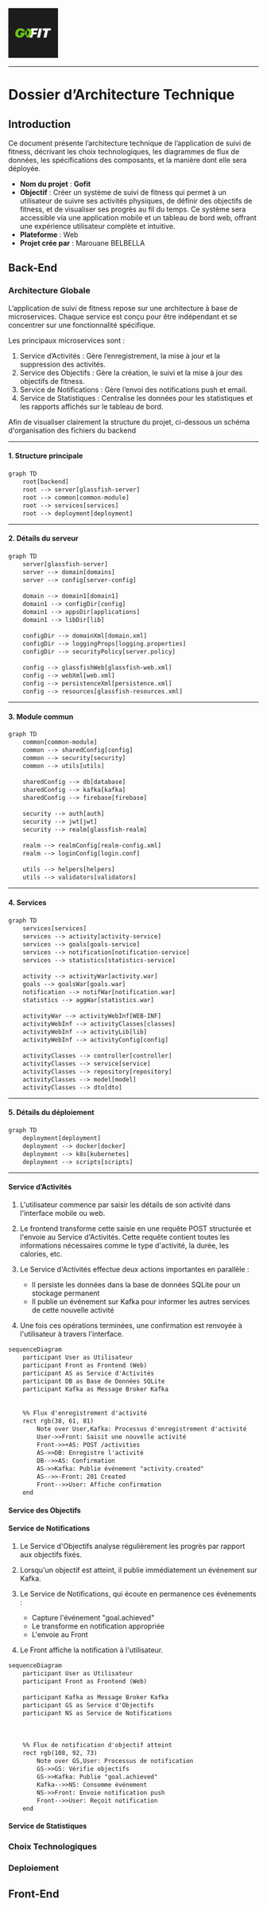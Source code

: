  <img src="img/logo.jpg" alt="Logo" width="100" height="100">

 -----
# Dossier d’Architecture Technique
## Introduction
Ce document présente l’architecture technique de l’application de suivi de fitness, décrivant les choix technologiques, les diagrammes de flux de données, les spécifications des composants, et la manière dont elle sera déployée.

- **Nom du projet** : **Gofit**
- **Objectif** :  Créer un système de suivi de fitness qui permet à un utilisateur de suivre ses activités physiques, de définir des objectifs de fitness, et de visualiser ses progrès au fil du temps. Ce système sera accessible via une application mobile et un tableau de bord web, offrant une expérience utilisateur complète et intuitive. 
- **Plateforme** : Web
- **Projet crée par** : Marouane BELBELLA

## Back-End
### Architecture Globale
L’application de suivi de fitness repose sur une architecture à base de microservices. Chaque service est conçu pour être indépendant et se concentrer sur une fonctionnalité spécifique.

Les principaux microservices sont :
1. Service d’Activités : Gère l’enregistrement, la mise à jour et la suppression des activités.
2. Service des Objectifs : Gère la création, le suivi et la mise à jour des objectifs de fitness.
3. Service de Notifications : Gère l’envoi des notifications push et email.
4. Service de Statistiques : Centralise les données pour les statistiques et les rapports affichés sur le tableau de bord.

Afin de visualiser clairement la structure du projet, ci-dessous un schéma d'organisation des fichiers du backend 

---

#### 1. **Structure principale**
```mermaid
graph TD
    root[backend]
    root --> server[glassfish-server]
    root --> common[common-module]
    root --> services[services]
    root --> deployment[deployment]
```

---

#### 2. **Détails du serveur**
```mermaid
graph TD
    server[glassfish-server]
    server --> domain[domains]
    server --> config[server-config]
    
    domain --> domain1[domain1]
    domain1 --> configDir[config]
    domain1 --> appsDir[applications]
    domain1 --> libDir[lib]
    
    configDir --> domainXml[domain.xml]
    configDir --> loggingProps[logging.properties]
    configDir --> securityPolicy[server.policy]
    
    config --> glassfishWeb[glassfish-web.xml]
    config --> webXml[web.xml]
    config --> persistenceXml[persistence.xml]
    config --> resources[glassfish-resources.xml]
```

---

#### 3. **Module commun**
```mermaid
graph TD
    common[common-module]
    common --> sharedConfig[config]
    common --> security[security]
    common --> utils[utils]
    
    sharedConfig --> db[database]
    sharedConfig --> kafka[kafka]
    sharedConfig --> firebase[firebase]
    
    security --> auth[auth]
    security --> jwt[jwt]
    security --> realm[glassfish-realm]
    
    realm --> realmConfig[realm-config.xml]
    realm --> loginConfig[login.conf]
    
    utils --> helpers[helpers]
    utils --> validators[validators]
```

---

#### 4. **Services**
```mermaid
graph TD
    services[services]
    services --> activity[activity-service]
    services --> goals[goals-service]
    services --> notification[notification-service]
    services --> statistics[statistics-service]
    
    activity --> activityWar[activity.war]
    goals --> goalsWar[goals.war]
    notification --> notifWar[notification.war]
    statistics --> aggWar[statistics.war]
    
    activityWar --> activityWebInf[WEB-INF]
    activityWebInf --> activityClasses[classes]
    activityWebInf --> activityLib[lib]
    activityWebInf --> activityConfig[config]
    
    activityClasses --> controller[controller]
    activityClasses --> service[service]
    activityClasses --> repository[repository]
    activityClasses --> model[model]
    activityClasses --> dto[dto]
```

---

#### 5. **Détails du déploiement**
```mermaid
graph TD
    deployment[deployment]
    deployment --> docker[docker]
    deployment --> k8s[kubernetes]
    deployment --> scripts[scripts]
```

---

#### Service d’Activités
1. L'utilisateur commence par saisir les détails de son activité dans l'interface mobile ou web.

2. Le frontend transforme cette saisie en une requête POST structurée et l'envoie au Service d'Activités. Cette requête contient toutes les informations nécessaires comme le type d'activité, la durée, les calories, etc.

3. Le Service d'Activités effectue deux actions importantes en parallèle :
   - Il persiste les données dans la base de données SQLite pour un stockage permanent
   - Il publie un événement sur Kafka pour informer les autres services de cette nouvelle activité

4. Une fois ces opérations terminées, une confirmation est renvoyée à l'utilisateur à travers l'interface.

```mermaid
sequenceDiagram
    participant User as Utilisateur
    participant Front as Frontend (Web)
    participant AS as Service d'Activités
    participant DB as Base de Données SQLite
    participant Kafka as Message Broker Kafka

    
    %% Flux d'enregistrement d'activité
    rect rgb(38, 61, 81)
        Note over User,Kafka: Processus d'enregistrement d'activité
        User->>Front: Saisit une nouvelle activité
        Front->>+AS: POST /activities
        AS->>DB: Enregistre l'activité
        DB-->>AS: Confirmation
        AS->>Kafka: Publie événement "activity.created"
        AS-->>-Front: 201 Created
        Front-->>User: Affiche confirmation
    end
```
#### Service des Objectifs
#### Service de Notifications
1. Le Service d'Objectifs analyse régulièrement les progrès par rapport aux objectifs fixés.

2. Lorsqu'un objectif est atteint, il publie immédiatement un événement sur Kafka.

3. Le Service de Notifications, qui écoute en permanence ces événements :
   - Capture l'événement "goal.achieved"
   - Le transforme en notification appropriée
   - L'envoie au Front

4. Le Front affiche la notification à l'utilisateur.


```mermaid
sequenceDiagram
    participant User as Utilisateur
    participant Front as Frontend (Web)

    participant Kafka as Message Broker Kafka
    participant GS as Service d'Objectifs
    participant NS as Service de Notifications

    
    
    %% Flux de notification d'objectif atteint
    rect rgb(108, 92, 73)
        Note over GS,User: Processus de notification
        GS->>GS: Vérifie objectifs
        GS->>Kafka: Publie "goal.achieved"
        Kafka-->>NS: Consomme événement
        NS->>Front: Envoie notification push
        Front-->>User: Reçoit notification
    end
```
#### Service de Statistiques







### Choix Technologiques
### Deploiement
## Front-End